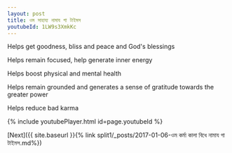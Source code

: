 ```yaml
---
layout: post
title: ওম সাহায্য নামায গা টাইমস
youtubeId: 1LW9s3XmkKc
---
```

 
 
Helps get goodness, bliss and peace and God's blessings
 
Helps remain focused, help generate inner energy 
 
Helps boost physical and mental health 
 
Helps remain grounded and generates a sense of gratitude towards the greater power 
 
Helps reduce bad karma
 
 
 
 


{% include youtubePlayer.html id=page.youtubeId %}
 
[Next]({{ site.baseurl }}{% link  split1/_posts/2017-01-06-ওম কর্মা কালা বিধে নামায গা টাইমস.md%})
 
